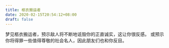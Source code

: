 ```yaml
---
title: 柩衣搬运者
date: 2020-02-15T20:54:12+08:00
draft: false
---
```


梦见柩衣搬运者，预示敌人将不断地诋毁你的正直诚实，这让你很反感。
或预示你将得罪一些值得尊敬的社会名人，因此朋友们也和你反目。
